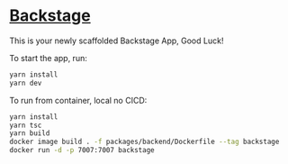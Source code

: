# [Backstage](https://backstage.io)

This is your newly scaffolded Backstage App, Good Luck!

To start the app, run:

```sh
yarn install
yarn dev
```

To run from container, local no CICD:

```sh
yarn install
yarn tsc
yarn build
docker image build . -f packages/backend/Dockerfile --tag backstage
docker run -d -p 7007:7007 backstage
```
